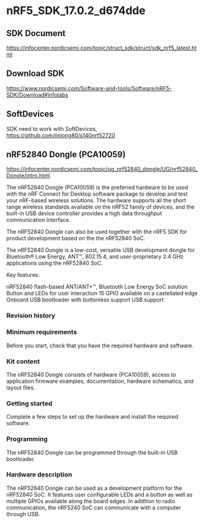 # nRF5_SDK_17.0.2_d674dde

## SDK Document
https://infocenter.nordicsemi.com/topic/struct_sdk/struct/sdk_nrf5_latest.html

## Download SDK
https://www.nordicsemi.com/Software-and-tools/Software/nRF5-SDK/Download#infotabs

## SoftDevices
SDK need to work with SoftDevices, https://github.com/jinlong80/s140nrf52720

## nRF52840 Dongle (PCA10059)
https://infocenter.nordicsemi.com/topic/ug_nrf52840_dongle/UG/nrf52840_Dongle/intro.html

The nRF52840 Dongle (PCA10059) is the preferred hardware to be used with the nRF Connect for Desktop software package to develop and test your nRF-based wireless solutions. The hardware supports all the short range wireless standards available on the nRF52 family of devices, and the built-in USB device controller provides a high data throughput communication interface.

The nRF52840 Dongle can also be used together with the nRF5 SDK for product development based on the the nRF52840 SoC.

The nRF52840 Dongle is a low-cost, versatile USB development dongle for Bluetooth® Low Energy, ANT™, 802.15.4, and user-proprietary 2.4 GHz applications using the nRF52840 SoC.

Key features:

nRF52840 flash-based ANT/ANT+™, Bluetooth Low Energy SoC solution
Button and LEDs for user interaction
15 GPIO available on a castellated edge
Onboard USB bootloader with buttonless support
USB support


### Revision history
### Minimum requirements
Before you start, check that you have the required hardware and software.

### Kit content
The nRF52840 Dongle consists of hardware (PCA10059), access to application firmware examples, documentation, hardware schematics, and layout files.

### Getting started
Complete a few steps to set up the hardware and install the required software.

### Programming
The nRF52840 Dongle can be programmed through the built-in USB bootloader.

### Hardware description
The nRF52840 Dongle can be used as a development platform for the nRF52840 SoC. It features user configurable LEDs and a button as well as multiple GPIOs available along the board edges. In addition to radio communication, the nRF5240 SoC can communicate with a computer through USB.
